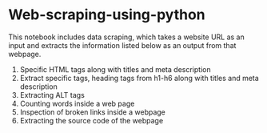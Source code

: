 # Web-scraping-using-python

This notebook includes data scraping, which takes a website URL as an input and extracts the information listed below as an output from that webpage.
1. Specific HTML tags along with titles and meta description
2. Extract specific tags, heading tags from h1-h6 along with titles and meta description
3. Extracting ALT tags
4. Counting words inside a web page
5. Inspection of broken links inside a webpage
6. Extracting the source code of the webpage
